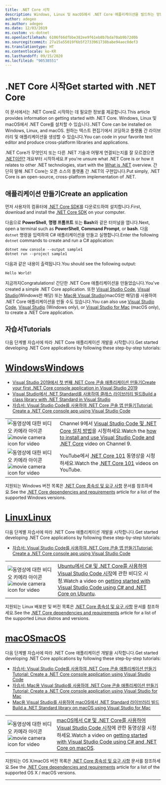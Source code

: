 ```yaml
---
title: .NET Core 시작
description: Windows, Linux 및 macOS에서 .NET Core 애플리케이션을 빌드하는 방법을 알아볼 수 있는 리소스를 찾아보세요.
author: adegeo
ms.author: adegeo
ms.date: 12/03/2019
ms.custom: vs-dotnet
ms.openlocfilehash: 6106f66dfbbe382ee9f61eb8b7bda70ab9b72d0b
ms.sourcegitcommit: 27a15a55019f6b5f2733961738babe94aec0def3
ms.translationtype: HT
ms.contentlocale: ko-KR
ms.lasthandoff: 09/15/2020
ms.locfileid: "90538551"
---
```

# <a name="get-started-with-net-core"></a><span data-ttu-id="411e7-103">.NET Core 시작</span><span class="sxs-lookup"><span data-stu-id="411e7-103">Get started with .NET Core</span></span>

<span data-ttu-id="411e7-104">이 문서에서는 .NET Core로 시작하는 데 필요한 정보를 제공합니다.</span><span class="sxs-lookup"><span data-stu-id="411e7-104">This article provides information on getting started with .NET Core.</span></span> <span data-ttu-id="411e7-105">Windows, Linux 및 macOS에서 .NET Core를 설치할 수 있습니다.</span><span class="sxs-lookup"><span data-stu-id="411e7-105">.NET Core can be installed on Windows, Linux, and macOS.</span></span> <span data-ttu-id="411e7-106">원하는 텍스트 편집기에서 코딩하고 플랫폼 간 라이브러리 및 애플리케이션을 생성할 수 있습니다.</span><span class="sxs-lookup"><span data-stu-id="411e7-106">You can code in your favorite text editor and produce cross-platform libraries and applications.</span></span>

<span data-ttu-id="411e7-107">.NET Core가 무엇인지 또는 다른 .NET 기술과 어떻게 연결되는지를 잘 모르겠으면 [.NET이란?](https://dotnet.microsoft.com/learn/dotnet/what-is-dotnet) 개요부터 시작하세요.</span><span class="sxs-lookup"><span data-stu-id="411e7-107">If you're unsure what .NET Core is or how it relates to other .NET technologies, start with the [What is .NET](https://dotnet.microsoft.com/learn/dotnet/what-is-dotnet) overview.</span></span> <span data-ttu-id="411e7-108">간단히 말해 .NET Core는 오픈 소스의 플랫폼 간 .NET의 구현입니다.</span><span class="sxs-lookup"><span data-stu-id="411e7-108">Put simply, .NET Core is an open-source, cross-platform implementation of .NET.</span></span>

## <a name="create-an-application"></a><span data-ttu-id="411e7-109">애플리케이션 만들기</span><span class="sxs-lookup"><span data-stu-id="411e7-109">Create an application</span></span>

<span data-ttu-id="411e7-110">먼저 사용자의 컴퓨터에 [.NET Core SDK](https://dotnet.microsoft.com/download)를 다운로드하여 설치합니다.</span><span class="sxs-lookup"><span data-stu-id="411e7-110">First, download and install the [.NET Core SDK](https://dotnet.microsoft.com/download) on your computer.</span></span>

<span data-ttu-id="411e7-111">다음으로 **PowerShell**, **명령 프롬프트** 또는 **Bash**와 같은 터미널을 엽니다.</span><span class="sxs-lookup"><span data-stu-id="411e7-111">Next, open a terminal such as **PowerShell**, **Command Prompt**, or **bash**.</span></span> <span data-ttu-id="411e7-112">다음 `dotnet` 명령을 입력하여 C# 애플리케이션을 만들고 실행합니다.</span><span class="sxs-lookup"><span data-stu-id="411e7-112">Enter the following `dotnet` commands to create and run a C# application:</span></span>

```dotnetcli
dotnet new console --output sample1
dotnet run --project sample1
```

<span data-ttu-id="411e7-113">다음과 같은 내용이 출력됩니다.</span><span class="sxs-lookup"><span data-stu-id="411e7-113">You should see the following output:</span></span>

```console
Hello World!
```

<span data-ttu-id="411e7-114">지금까지</span><span class="sxs-lookup"><span data-stu-id="411e7-114">Congratulations!</span></span> <span data-ttu-id="411e7-115">간단한 .NET Core 애플리케이션을 만들었습니다.</span><span class="sxs-lookup"><span data-stu-id="411e7-115">You've created a simple .NET Core application.</span></span> <span data-ttu-id="411e7-116">또한 [Visual Studio Code](./tutorials/with-visual-studio-code.md), [Visual Studio](./tutorials/with-visual-studio.md)(Windows만 해당) 또는 [Mac용 Visual Studio](tutorials/with-visual-studio-mac.md)(macOS만 해당)를 사용하여 .NET Core 애플리케이션을 만들 수도 있습니다.</span><span class="sxs-lookup"><span data-stu-id="411e7-116">You can also use [Visual Studio Code](./tutorials/with-visual-studio-code.md), [Visual Studio](./tutorials/with-visual-studio.md) (Windows only), or [Visual Studio for Mac](tutorials/with-visual-studio-mac.md) (macOS only), to create a .NET Core application.</span></span>

## <a name="tutorials"></a><span data-ttu-id="411e7-117">자습서</span><span class="sxs-lookup"><span data-stu-id="411e7-117">Tutorials</span></span>

<span data-ttu-id="411e7-118">다음 단계별 자습서에 따라 .NET Core 애플리케이션 개발을 시작합니다.</span><span class="sxs-lookup"><span data-stu-id="411e7-118">Get started developing .NET Core applications by following these step-by-step tutorials:</span></span>

<!-- markdownlint-disable MD025 -->

# <a name="windows"></a>[<span data-ttu-id="411e7-119">Windows</span><span class="sxs-lookup"><span data-stu-id="411e7-119">Windows</span></span>](#tab/windows)

- [<span data-ttu-id="411e7-120">Visual Studio 2019에서 첫 번째 .NET Core 콘솔 애플리케이션 만들기</span><span class="sxs-lookup"><span data-stu-id="411e7-120">Create your first .NET Core console application in Visual Studio 2019</span></span>](./tutorials/with-visual-studio.md)
- [<span data-ttu-id="411e7-121">Visual Studio에서 .NET Standard를 사용하여 클래스 라이브러리 빌드</span><span class="sxs-lookup"><span data-stu-id="411e7-121">Build a class library with .NET Standard in Visual Studio</span></span>](./tutorials/library-with-visual-studio.md)
- [<span data-ttu-id="411e7-122">자습서: Visual Studio Code를 사용하여 .NET Core 콘솔 앱 만들기</span><span class="sxs-lookup"><span data-stu-id="411e7-122">Tutorial: Create a .NET Core console app using Visual Studio Code</span></span>](tutorials/with-visual-studio-code.md)

|   |   |
|---|---|
| <span data-ttu-id="411e7-123">![동영상에 대한 비디오 카메라 아이콘](./media/video-icon.png "비디오 시청")</span><span class="sxs-lookup"><span data-stu-id="411e7-123">![movie camera icon for video](./media/video-icon.png "Watch a video")</span></span> | <span data-ttu-id="411e7-124">Channel 9에서 [Visual Studio Code 및 .NET Core 설치 방법](https://channel9.msdn.com/Blogs/dotnet/Get-started-with-VS-Code-using-CSharp-and-NET-Core/)을 시청하세요.</span><span class="sxs-lookup"><span data-stu-id="411e7-124">Watch the [how to install and use Visual Studio Code and .NET Core](https://channel9.msdn.com/Blogs/dotnet/Get-started-with-VS-Code-using-CSharp-and-NET-Core/) video on Channel 9.</span></span> |
| <span data-ttu-id="411e7-125">![동영상에 대한 비디오 카메라 아이콘](./media/video-icon.png "비디오 시청")</span><span class="sxs-lookup"><span data-stu-id="411e7-125">![movie camera icon for video](./media/video-icon.png "Watch a video")</span></span> | <span data-ttu-id="411e7-126">YouTube에서 [.NET Core 101](https://www.youtube.com/playlist?list=PLdo4fOcmZ0oWoazjhXQzBKMrFuArxpW80) 동영상을 시청하세요.</span><span class="sxs-lookup"><span data-stu-id="411e7-126">Watch the [.NET Core 101](https://www.youtube.com/playlist?list=PLdo4fOcmZ0oWoazjhXQzBKMrFuArxpW80) videos on YouTube.</span></span> |

<span data-ttu-id="411e7-127">지원되는 Windows 버전 목록은 [.NET Core 종속성 및 요구 사항](./install/windows.md) 문서를 참조하세요.</span><span class="sxs-lookup"><span data-stu-id="411e7-127">See the [.NET Core dependencies and requirements](./install/windows.md) article for a list of the supported Windows versions.</span></span>

# <a name="linux"></a>[<span data-ttu-id="411e7-128">Linux</span><span class="sxs-lookup"><span data-stu-id="411e7-128">Linux</span></span>](#tab/linux)

<span data-ttu-id="411e7-129">다음 단계별 자습서에 따라 .NET Core 애플리케이션 개발을 시작합니다.</span><span class="sxs-lookup"><span data-stu-id="411e7-129">Get started developing .NET Core applications by following these step-by-step tutorials:</span></span>

- [<span data-ttu-id="411e7-130">자습서: Visual Studio Code를 사용하여 .NET Core 콘솔 앱 만들기</span><span class="sxs-lookup"><span data-stu-id="411e7-130">Tutorial: Create a .NET Core console app using Visual Studio Code</span></span>](tutorials/with-visual-studio-code.md)

|   |   |
|---|---|
| <span data-ttu-id="411e7-131">![동영상에 대한 비디오 카메라 아이콘](./media/video-icon.png "비디오 시청")</span><span class="sxs-lookup"><span data-stu-id="411e7-131">![movie camera icon for video](./media/video-icon.png "Watch a video")</span></span> | <span data-ttu-id="411e7-132">[Ubuntu에서 C# 및 .NET Core를 사용하여 Visual Studio Code 시작](https://channel9.msdn.com/Blogs/dotnet/Get-started-with-VS-Code-Csharp-dotnet-Core-Ubuntu)에 관한 비디오 시청.</span><span class="sxs-lookup"><span data-stu-id="411e7-132">Watch a video on [getting started with Visual Studio Code using C# and .NET Core on Ubuntu](https://channel9.msdn.com/Blogs/dotnet/Get-started-with-VS-Code-Csharp-dotnet-Core-Ubuntu).</span></span> |

<span data-ttu-id="411e7-133">지원되는 Linux 배포판 및 버전 목록은 [.NET Core 종속성 및 요구 사항](./install/linux.md) 문서를 참조하세요.</span><span class="sxs-lookup"><span data-stu-id="411e7-133">See the [.NET Core dependencies and requirements](./install/linux.md) article for a list of the supported Linux distros and versions.</span></span>

# <a name="macos"></a>[<span data-ttu-id="411e7-134">macOS</span><span class="sxs-lookup"><span data-stu-id="411e7-134">macOS</span></span>](#tab/macos)

<span data-ttu-id="411e7-135">다음 단계별 자습서에 따라 .NET Core 애플리케이션 개발을 시작합니다.</span><span class="sxs-lookup"><span data-stu-id="411e7-135">Get started developing .NET Core applications by following these step-by-step tutorials:</span></span>

- [<span data-ttu-id="411e7-136">자습서: Visual Studio Code를 사용하여 .NET Core 콘솔 애플리케이션 만들기</span><span class="sxs-lookup"><span data-stu-id="411e7-136">Tutorial: Create a .NET Core console application using Visual Studio Code</span></span>](tutorials/with-visual-studio-code.md)
- [<span data-ttu-id="411e7-137">자습서: Mac용 Visual Studio를 사용하여 .NET Core 콘솔 애플리케이션 만들기</span><span class="sxs-lookup"><span data-stu-id="411e7-137">Tutorial: Create a .NET Core console application using Visual Studio for Mac</span></span>](tutorials/with-visual-studio-mac.md)
- [<span data-ttu-id="411e7-138">Mac용 Visual Studio를 사용하여 macOS에서 .NET Standard 라이브러리 빌드</span><span class="sxs-lookup"><span data-stu-id="411e7-138">Build a .NET Standard library on macOS using Visual Studio for Mac</span></span>](tutorials/library-with-visual-studio-mac.md)

|   |   |
|---|---|
| <span data-ttu-id="411e7-139">![동영상에 대한 비디오 카메라 아이콘](media/video-icon.png "비디오 시청")</span><span class="sxs-lookup"><span data-stu-id="411e7-139">![movie camera icon for video](media/video-icon.png "Watch a video")</span></span> | <span data-ttu-id="411e7-140">[macOS에서 C# 및 .NET Core를 사용하여 Visual Studio Code 시작](https://channel9.msdn.com/Blogs/dotnet/Get-started-VSCode-NET-Core-Mac)에 관한 동영상을 시청하세요.</span><span class="sxs-lookup"><span data-stu-id="411e7-140">Watch a video on [getting started with Visual Studio Code using C# and .NET Core on macOS](https://channel9.msdn.com/Blogs/dotnet/Get-started-VSCode-NET-Core-Mac).</span></span> |

<span data-ttu-id="411e7-141">지원되는 OS X/macOS 버전 목록은 [.NET Core 종속성 및 요구 사항](./install/macos.md) 문서를 참조하세요.</span><span class="sxs-lookup"><span data-stu-id="411e7-141">See the [.NET Core dependencies and requirements](./install/macos.md) article for a list of the supported OS X / macOS versions.</span></span>

---
